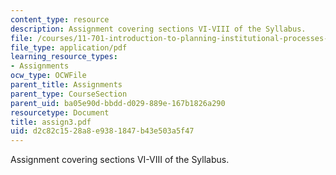 ```yaml
---
content_type: resource
description: Assignment covering sections VI-VIII of the Syllabus.
file: /courses/11-701-introduction-to-planning-institutional-processes-in-developing-countries-fall-2003/d2c82c1528a8e9381847b43e503a5f47_assign3.pdf
file_type: application/pdf
learning_resource_types:
- Assignments
ocw_type: OCWFile
parent_title: Assignments
parent_type: CourseSection
parent_uid: ba05e90d-bbdd-d029-889e-167b1826a290
resourcetype: Document
title: assign3.pdf
uid: d2c82c15-28a8-e938-1847-b43e503a5f47
---
```

Assignment covering sections VI-VIII of the Syllabus.

